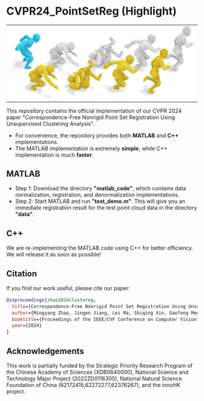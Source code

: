 # CVPR24_PointSetReg (Highlight)
<table>
    <tr>
    <td ><center><img src="./fig/CVPR_Teaser.jpg"> </center></td>
    </tr>
</table>
This repository contains the official implementation of our CVPR 2024 paper "Correspondence-Free Nonrigid Point Set Registration Using Unsupervised Clustering Analysis". 

- For convenience, the repository provides both **MATLAB** and **C++** implementations. 
- The MATLAB implementation is extremely **simple**, while C++ implementation is much **faster**.



## MATLAB 
- Step 1: Download the directory **"matlab_code"**, which contains data normalization, registration, and denormalization implementations. 
- Step 2: Start MATLAB and run **"test_demo.m"**. This will give you an immediate registration result for the test point cloud data in the directory **"data"**. 

  


## C++
We are re-implementing the MATLAB code using C++ for better efficiency. We will release it as soon as possible!


## Citation
If you find our work useful, please cite our paper:

```bibtex
@inproceedings{zhao2024clustereg,
  title={Correspondence-Free Nonrigid Point Set Registration Using Unsupervised Clustering Analysis},
  author={Mingyang Zhao, Jingen Jiang, Lei Ma, Shiqing Xin, Gaofeng Meng, Dong-Ming Yan},
  booktitle={Proceedings of the IEEE/CVF Conference on Computer Vision and Pattern Recognition},
  year={2024}
}
```



## Acknowledgements
This work is partially funded by the Strategic Priority Research Program of the Chinese
Academy of Sciences (XDB0640000), National Science and Technology Major Project (2022ZD0116305), National Natural Science Foundation of China
(62172415,62272277,62376267), and the innoHK project.



